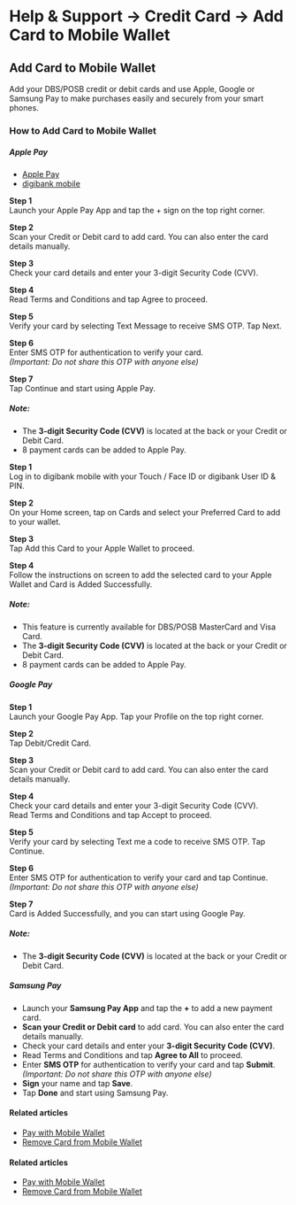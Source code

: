 # Help & Support -> Credit Card -> Add Card to Mobile Wallet

## Add Card to Mobile Wallet

Add your DBS/POSB credit or debit cards and use Apple, Google or Samsung Pay to make purchases easily and securely from your smart phones.

  


### How to Add Card to Mobile Wallet

#####  Apple Pay

  * [Apple Pay](https://www.dbs.com.sg/personal/support/card-payment-mobile-wallet-application.html#mobile-tab1)
  * [digibank mobile](https://www.dbs.com.sg/personal/support/card-payment-mobile-wallet-application.html#mobile-tab2)



**Step 1**  
Launch your Apple Pay App and tap the + sign on the top right corner. 

**Step 2**  
Scan your Credit or Debit card to add card. You can also enter the card details manually. 

**Step 3**  
Check your card details and enter your 3-digit Security Code (CVV). 

**Step 4**  
Read Terms and Conditions and tap Agree to proceed. 

**Step 5**  
Verify your card by selecting Text Message to receive SMS OTP. Tap Next. 

**Step 6**  
Enter SMS OTP for authentication to verify your card.  
_(Important: Do not share this OTP with anyone else)_

**Step 7**  
Tap Continue and start using Apple Pay. 

##### Note:

  * The **3-digit Security Code (CVV)** is located at the back or your Credit or Debit Card.
  * 8 payment cards can be added to Apple Pay.



**Step 1**  
Log in to digibank mobile with your Touch / Face ID or digibank User ID & PIN. 

**Step 2**  
On your Home screen, tap on Cards and select your Preferred Card to add to your wallet. 

**Step 3**  
Tap Add this Card to your Apple Wallet to proceed. 

**Step 4**  
Follow the instructions on screen to add the selected card to your Apple Wallet and Card is Added Successfully. 

##### Note:

  * This feature is currently available for DBS/POSB MasterCard and Visa Card.
  * The **3-digit Security Code (CVV)** is located at the back or your Credit or Debit Card.
  * 8 payment cards can be added to Apple Pay.



#####  Google Pay

**Step 1**  
Launch your Google Pay App. Tap your Profile on the top right corner. 

**Step 2**  
Tap Debit/Credit Card. 

**Step 3**  
Scan your Credit or Debit card to add card. You can also enter the card details manually. 

**Step 4**  
Check your card details and enter your 3-digit Security Code (CVV).  
Read Terms and Conditions and tap Accept to proceed. 

**Step 5**  
Verify your card by selecting Text me a code to receive SMS OTP. Tap Continue. 

**Step 6**  
Enter SMS OTP for authentication to verify your card and tap Continue.  
_(Important: Do not share this OTP with anyone else)_

**Step 7**  
Card is Added Successfully, and you can start using Google Pay. 

##### Note:

  * The **3-digit Security Code (CVV)** is located at the back or your Credit or Debit Card.



#####  Samsung Pay

  * Launch your **Samsung Pay App** and tap the **+** to add a new payment card.
  * **Scan your Credit or Debit card** to add card. You can also enter the card details manually.
  * Check your card details and enter your **3-digit Security Code (CVV)**.
  * Read Terms and Conditions and tap **Agree to All** to proceed. 
  * Enter **SMS OTP** for authentication to verify your card and tap **Submit**.  
_(Important: Do not share this OTP with anyone else)_
  * **Sign** your name and tap **Save**.
  * Tap **Done** and start using Samsung Pay. 



#### Related articles

  * [Pay with Mobile Wallet](https://www.dbs.com.sg/personal/support/card-payment-mobile-wallet-making-payment.html)
  * [Remove Card from Mobile Wallet](https://www.dbs.com.sg/personal/support/card-payment-mobile-wallet-remove-card.html)



#### Related articles

  * [Pay with Mobile Wallet](https://www.dbs.com.sg/personal/support/card-payment-mobile-wallet-making-payment.html)
  * [Remove Card from Mobile Wallet](https://www.dbs.com.sg/personal/support/card-payment-mobile-wallet-remove-card.html)


